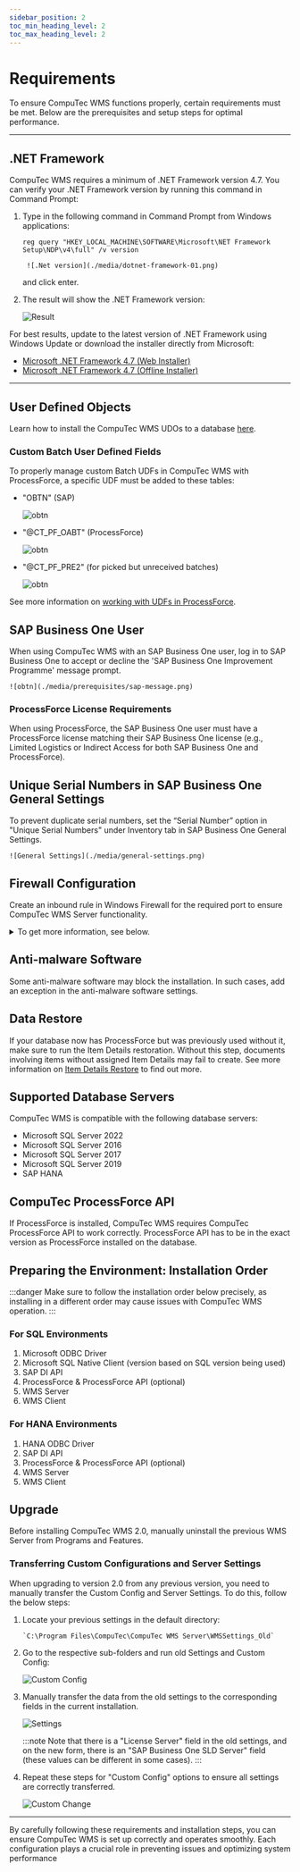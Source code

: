 ```yaml
---
sidebar_position: 2
toc_min_heading_level: 2
toc_max_heading_level: 2
---
```


# Requirements

To ensure CompuTec WMS functions properly, certain requirements must be met. Below are the prerequisites and setup steps for optimal performance.

---

## .NET Framework

CompuTec WMS requires a minimum of .NET Framework version 4.7. You can verify your .NET Framework version by running this command in Command Prompt:

1. Type in the following command in Command Prompt from Windows applications:

    ```text
    reg query "HKEY_LOCAL_MACHINE\SOFTWARE\Microsoft\NET Framework Setup\NDP\v4\full" /v version
    ```

        ![.Net version](./media/dotnet-framework-01.png)

    and click enter.

2. The result will show the .NET Framework version:

    ![Result](./media/dotnet-framework.png)

For best results, update to the latest version of .NET Framework using Windows Update or download the installer directly from Microsoft:

- [Microsoft .NET Framework 4.7 (Web Installer)](https://www.microsoft.com/en-us/download/details.aspx?id=55170)
- [Microsoft .NET Framework 4.7 (Offline Installer)](https://www.microsoft.com/en-us/download/details.aspx?id=55167)

---

## User Defined Objects

Learn how to install the CompuTec WMS UDOs to a database [here](./wms-server/overview.md).

### Custom Batch User Defined Fields

To properly manage custom Batch UDFs in CompuTec WMS with ProcessForce, a specific UDF must be added to these tables:

- "OBTN" (SAP)

    ![obtn](./media/prerequisites/obtn.webp)

- "@CT_PF_OABT" (ProcessForce)

    ![obtn](./media/prerequisites/ct-pf-oabt.webp)

- "@CT_PF_PRE2" (for picked but unreceived batches)

    ![obtn](./media/prerequisites/ct-pf-pre2.webp)

See more information on [working with UDFs in ProcessForce](/docs/processforce/administrator-guide/udfs).

## SAP Business One User

When using CompuTec WMS with an SAP Business One user, log in to SAP Business One to accept or decline the 'SAP Business One Improvement Programme' message prompt.

    ![obtn](./media/prerequisites/sap-message.png)

### ProcessForce License Requirements

When using ProcessForce, the SAP Business One user must have a ProcessForce license matching their SAP Business One license (e.g., Limited Logistics or Indirect Access for both SAP Business One and ProcessForce).

## Unique Serial Numbers in SAP Business One General Settings

To prevent duplicate serial numbers, set the “Serial Number” option in "Unique Serial Numbers" under Inventory tab in SAP Business One General Settings.

    ![General Settings](./media/general-settings.png)

## Firewall Configuration

Create an inbound rule in Windows Firewall for the required port to ensure CompuTec WMS Server functionality.

<details>
<summary>To get more information, see below.</summary>
<div>
    1. Open: Control Panel > Windows Defender Firewall:

        ![Firewall](./media/control-panel.png)

    2. Click Advanced settings:

        ![Firewall - settings](./media/advanced-settings.png)
    3. Select Inbound Rules and choose New Rule... in the "Actions" window - this runs New Inbound Rule Wizard:

        ![Inbound rule](./media/inbound-rule.png)
    4. Choose "Port" as the rule type:

        ![Port](./media/port.png)
    5. Choose "TCP" protocol and specify "31002" as the local port:

        ![TCP](./media/protocol-port.png)
    6. Choose the "Allow the connection" action:

        ![Allow the connection](./media/action-allow-connection.png)
    7. Choose all profiles:

        ![All Profiles](./media/profiles.png)
    8. Specify the rule name and click "Finish":

        ![CompuTec License Server](./media/computec-wms.png)
</div>
</details>

## Anti-malware Software

Some anti-malware software may block the installation. In such cases, add an exception in the anti-malware software settings.

## Data Restore

If your database now has ProcessForce but was previously used without it, make sure to run the Item Details restoration. Without this step, documents involving items without assigned Item Details may fail to create. See more information on [Item Details Restore](./sap-business-one-settings/item-details-restore.md) to find out more.

## Supported Database Servers

CompuTec WMS is compatible with the following database servers:

- Microsoft SQL Server 2022
- Microsoft SQL Server 2016
- Microsoft SQL Server 2017
- Microsoft SQL Server 2019
- SAP HANA

## CompuTec ProcessForce API

If ProcessForce is installed, CompuTec WMS requires CompuTec ProcessForce API to work correctly. ProcessForce API has to be in the exact version as ProcessForce installed on the database.

## Preparing the Environment: Installation Order

:::danger
    Make sure to follow the installation order below precisely, as installing in a different order may cause issues with CompuTec WMS operation.
:::

### For SQL Environments

1. Microsoft ODBC Driver
2. Microsoft SQL Native Client (version based on SQL version being used)
3. SAP DI API
4. ProcessForce & ProcessForce API (optional)
5. WMS Server
6. WMS Client

### For HANA Environments

1. HANA ODBC Driver
2. SAP DI API
3. ProcessForce & ProcessForce API (optional)
4. WMS Server
5. WMS Client

## Upgrade

Before installing CompuTec WMS 2.0, manually uninstall the previous WMS Server from Programs and Features.

### Transferring Custom Configurations and Server Settings

When upgrading to version 2.0 from any previous version, you need to manually transfer the Custom Config and Server Settings. To do this, follow the below steps:

1. Locate your previous settings in the default directory:

    ```text
    `C:\Program Files\CompuTec\CompuTec WMS Server\WMSSettings_Old`
    ```

2. Go to the respective sub-folders and run old Settings and Custom Config:

    ![Custom Config](./media/cc-run.webp)

3. Manually transfer the data from the old settings to the corresponding fields in the current installation.

    ![Settings](./media/wms-settings.webp)

    :::note
    Note that there is a "License Server" field in the old settings, and on the new form, there is an "SAP Business One SLD Server" field (these values can be different in some cases).
    :::

4. Repeat these steps for "Custom Config" options to ensure all settings are correctly transferred.

    ![Custom Change](./media/custom-change.webp)

---
By carefully following these requirements and installation steps, you can ensure CompuTec WMS is set up correctly and operates smoothly. Each configuration plays a crucial role in preventing issues and optimizing system performance
